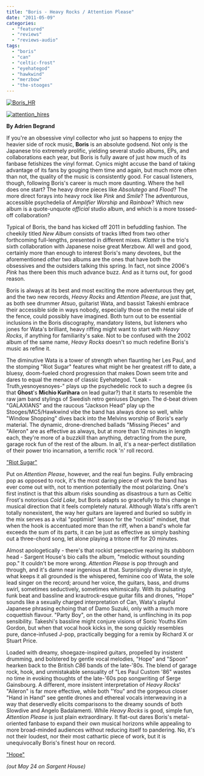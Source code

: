 ```yaml
---
title: "Boris - Heavy Rocks / Attention Please"
date: "2011-05-09"
categories: 
  - "featured"
  - "reviews"
  - "reviews-audio"
tags: 
  - "boris"
  - "can"
  - "celtic-frost"
  - "eyehategod"
  - "hawkwind"
  - "merzbow"
  - "the-stooges"
---
```


[![](http://www.hellbound.ca/wp-content/uploads/2011/05/Boris_HR2-290x290.jpg "Boris_HR")](http://www.hellbound.ca/wp-content/uploads/2011/05/Boris_HR2.jpg)

[![](http://www.hellbound.ca/wp-content/uploads/2011/05/attention_hires-290x290.jpg "attention_hires")](http://www.hellbound.ca/wp-content/uploads/2011/05/attention_hires.jpg)

**By Adrien Begrand**

If you're an obsessive vinyl collector who just so happens to enjoy the heavier side of rock music, **Boris** is an absolute godsend. Not only is the Japanese trio extremely prolific, yielding several studio albums, EPs, and collaborations each year, but Boris is fully aware of just how much of its fanbase fetishizes the vinyl format. Cynics might accuse the band of taking advantage of its fans by gouging them time and again, but much more often than not, the quality of the music is consistently good. For casual listeners, though, following Boris's career is much more daunting. Where the hell does one start? The heavy drone pieces like _Absolutego_ and _Flood_? The more direct forays into heavy rock like _Pink_ and _Smile_? The adventurous, accessible psychedelia of _Amplifier Worship_ and _Rainbow_? Which new album is a quote-unquote _official_ studio album, and which is a more tossed-off collaboration?

Typical of Boris, the band has kicked off 2011 in befuddling fashion. The cheekily titled _New Album_ consists of tracks lifted from two other forthcoming full-lengths, presented in different mixes. _Klatter_ is the trio's sixth collaboration with Japanese noise great Merzbow. All well and good, certainly more than enough to interest Boris's many devotees, but the aforementioned _other_ two albums are the ones that have both the obsessives and the outsiders talking this spring. In fact, not since 2006's _Pink_ has there been this much advance buzz. And as it turns out, for good reason.

Boris is always at its best and most exciting the more adventurous they get, and the two new records, _Heavy Rocks_ and _Attention Please_, are just that, as both see drummer Atsuo, guitarist Wata, and bassist Takeshi embrace their accessible side in ways nobody, especially those on the metal side of the fence, could possibly have imagined. Both turn out to be essential inclusions in the Boris discography, mandatory listens, but listeners who jones for Wata's brilliant, heavy riffing might want to start with _Heavy Rocks_, if anything for familiarity's sake. Not to be confused with the 2002 album of the same name, _Heavy Rocks_ doesn't so much redefine Boris's music as refine it.

The diminutive Wata is a tower of strength when flaunting her Les Paul, and the stomping "Riot Sugar" features what might be her greatest riff to date, a bluesy, doom-fueled chord progression that makes Down seem trite and dares to equal the menace of classic Eyehategod. "Leak -Truth,yesnoyesnoyes-" plays up the psychedelic rock to such a degree (is that **Ghost**'s **Michio Kurihara** on lead guitar?) that it starts to resemble the raw jam band stylings of Swedish retro geniuses Dungen. The d-beat driven "GALAXIANS" and the raucous "Jackson Head" play up the Stooges/MC5/Hawkwind vibe the band has always done so well, while "Window Shopping" dives back into the Melvins worship of Boris's early material. The dynamic, drone-drenched ballads "Missing Pieces" and "Aileron" are as effective as always, but at more than 12 minutes in length each, they're more of a buzzkill than anything, detracting from the pure, garage rock fun of the rest of the album. In all, it's a near-perfect distillation of their power trio incarnation, a terrific rock 'n' roll record.

["Riot Sugar"](http://hypem.com/#!/item/1a7zm/Boris+-+Riot+Sugar)

Put on _Attention Please_, however, and the real fun begins. Fully embracing pop as opposed to rock, it's the most daring piece of work the band has ever come out with, not to mention potentially the most polarizing. One's first instinct is that this album risks sounding as disastrous a turn as Celtic Frost's notorious _Cold Lake_, but Boris adapts so gracefully to this change in musical direction that it feels completely natural. Although Wata's riffs aren't totally nonexistent, the way her guitars are layered and buried so subtly in the mix serves as a vital "poptimist" lesson for the "rockist" mindset, that when the hook is accentuated more than the riff, when a band's whole far exceeds the sum of its parts, it can be just as effective as simply bashing out a three-chord song, let alone playing a tritone riff for 20 minutes.

Almost apologetically - there's that rockist perspective rearing its stubborn head - Sargent House's bio calls the album, "melodic without sounding pop." It couldn't be more wrong. _Attention Please_ is pop through and through, and it's damn near ingenious at that. Surprisingly diverse in style, what keeps it all grounded is the whispered, feminine coo of Wata, the sole lead singer on the record; around her voice, the guitars, bass, and drums swirl, sometimes seductively, sometimes whimsically. With its pulsating funk beat and bassline and krautrock-esque guitar fills and drones, "Hope" sounds like a sexually charged interpretation of Can, Wata's playful Japanese phrasing echoing that of Damo Suzuki, only with a much more coquettish flavour. "Party Boy", on the other hand, is unflinching in its pop sensibility. Takeshi's bassline might conjure visions of Sonic Youths Kim Gordon, but when that vocal hook kicks in, the song quickly resembles pure, dance-infused J-pop, practically begging for a remix by Richard X or Stuart Price.

Loaded with dreamy, shoegaze-inspired guitars, propelled by insistent drumming, and bolstered by gentle vocal melodies, "Hope" and "Spoon" hearken back to the British _C86_ bands of the late-'80s. The blend of garage rock, hook, and unmistakable sensuality of "Les Paul Custom '86" wastes no time in evoking thoughts of the late-'60s pop songwriting of Serge Gainsbourg. A different, more insistent interpretation of _Heavy Rocks_' "Aileron" is far more effective, while both "You" and the gorgeous closer "Hand in Hand" see gentle drones and ethereal vocals interweaving in a way that deservedly elicits comparisons to the dreamy sounds of both Slowdive and Angelo Badalamenti. While _Heavy Rocks_ is good, simple fun, _Attention Please_ is just plain extraordinary. It flat-out dares Boris's metal-oriented fanbase to expand their own musical horizons while appealing to more broad-minded audiences without reducing itself to pandering. No, it's not their loudest, nor their most cathartic piece of work, but it is unequivocally Boris's finest hour on record.

["Hope"](http://hypem.com/item/19bjd/Boris+-+Hope)

_(out May 24 on Sargent House)_
